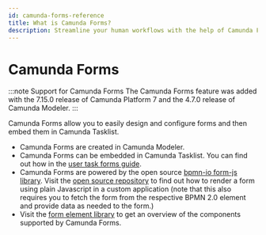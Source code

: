 ```yaml
---
id: camunda-forms-reference
title: What is Camunda Forms?
description: Streamline your human workflows with the help of Camunda Forms
---
```


# Camunda Forms

:::note Support for Camunda Forms
The Camunda Forms feature was added with the 7.15.0 release of Camunda Platform 7 and the 4.7.0 release of Camunda Modeler.
:::

Camunda Forms allow you to easily design and configure forms and then embed them in Camunda Tasklist.

- Camunda Forms are created in Camunda Modeler.
- Camunda Forms can be embedded in Camunda Tasklist. You can find out how in the [user task forms guide](../../../guides/utilizing-forms.md).
- Camunda Forms are powered by the open source [bpmn-io form-js library](https://github.com/bpmn-io/form-js). Visit the [open source repository](https://github.com/bpmn-io/form-js) to find out how to render a form using plain Javascript in a custom application (note that this also requires you to fetch the form from the respective BPMN 2.0 element and provide data as needed to the form.)
- Visit the [form element library](./form-element-library/forms-element-library.md) to get an overview of the components supported by Camunda Forms.
